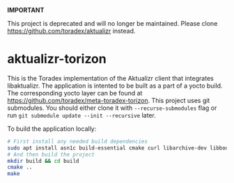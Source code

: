 **IMPORTANT**

This project is deprecated and will no longer be maintained.
Please clone https://github.com/toradex/aktualizr instead.

# aktualizr-torizon

This is the Toradex implementation of the Aktualizr client that integrates libaktualizr. The application is intented to be built as a part of a yocto build. The corresponding yocto layer can be found at <https://github.com/toradex/meta-toradex-torizon>.
This project uses git submodules. You should either clone it with `--recurse-submodules` flag or run `git submodule update --init --recursive` later.

To build the application locally:
```bash
# First install any needed build dependencies
sudo apt install asn1c build-essential cmake curl libarchive-dev libboost-dev libboost-filesystem-dev libboost-log-dev libboost-program-options-dev libcurl4-openssl-dev libpthread-stubs0-dev libsodium-dev libsqlite3-dev libssl-dev python3
# And then build the project
mkdir build && cd build
cmake ..
make
```
